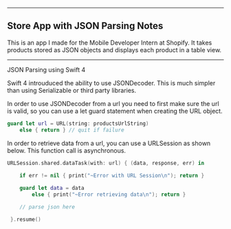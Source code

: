 ------------------------------------
Store App with JSON Parsing Notes
------------------------------------

This is an app I made for the Mobile Developer Intern at Shopify. It takes products stored as JSON objects and displays each product in a table view.

____________________________________
JSON Parsing using Swift 4

Swift 4 introuduced the ability to use JSONDecoder. This is much simpler than using Serializable or third party libraries.

In order to use JSONDecoder from a url you need to first make sure the url is valid, so you can use a let guard statement when creating the URL object.

```swift
guard let url = URL(string: productsUrlString)
	else { return }	// quit if failure
```

In order to retrieve data from a url, you can use a URLSession as shown below. This function call is asynchronous.

```swift
URLSession.shared.dataTask(with: url) { (data, response, err) in 
    
	if err != nil { print("~Error with URL Session\n"); return }

	guard let data = data
		else { print("~Error retrieving data\n"); return }

	// parse json here

 }.resume()
```









